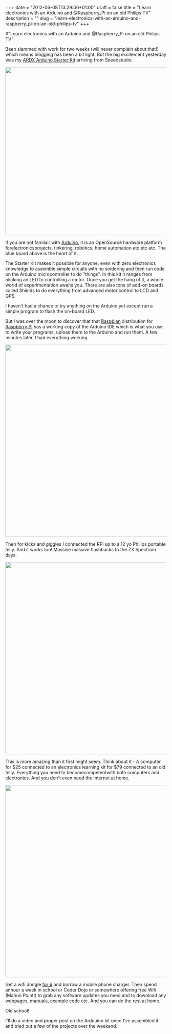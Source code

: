 +++
date = "2012-06-08T13:29:06+01:00"
draft = false
title = "Learn electronics with an Arduino and @Raspberry_Pi on an old Philips TV"
description = ""
slug = "learn-electronics-with-an-arduino-and-raspberry_pi-on-an-old-philips-tv"
+++

#"Learn electronics with an Arduino and @Raspberry_Pi on an old Philips TV"

Been slammed with work for two weeks (will never complain about that!) which means blogging has been a bit light. But the big excitement yesterday was my <a href="http://www.seeedstudio.com/depot/ardx-the-starter-kit-for-arduino-p-1153.html?cPath=138">ARDX Arduino Starter Kit</a> arriving from Seeedstudio.

<a href="http://www.seeedstudio.com"><img class="alignnone size-full wp-image-747" title="P4113660" src="https://s3-eu-west-1.amazonaws.com/conoroneill.net/wp-content/uploads/2012/06/P4113660.jpg" alt="" width="700" height="525" /></a>

If you are not familair with <a href="http://arduino.cc">Arduino</a>, it is an OpenSource hardware platform forelectronicsprojects, tinkering, robotics, home automation etc etc etc. The blue board above is the heart of it.

The Starter Kit makes it possible for anyone, even with zero electronics knowledge to assemble simple circuits with no soldering and then run code on the Arduino microcontroller to do "things". In this kit it ranges from blinking an LED to controlling a motor. Once you get the hang of it, a whole world of experimentation awaits you. There are also tons of add-on boards called Shields to do everything from advanced motor control to LCD and GPS.

I haven't had a chance to try anything on the Arduino yet except run a simple program to flash the on-board LED.

But I was over the moon to discover that that <a href="http://www.raspbian.org/">Raspbian</a> distribution for <a href="http://www.raspberrypi.org/">Raspberry Pi</a> has a working copy of the Arduino IDE which is what you use to write your programs, upload them to the Arduino and run them. A few minutes later, I had everything working.

<a href="https://s3-eu-west-1.amazonaws.com/conoroneill.net/wp-content/uploads/2012/06/rpiardx01.jpg"><img class="alignnone size-full wp-image-748" title="rpiardx01" src="https://s3-eu-west-1.amazonaws.com/conoroneill.net/wp-content/uploads/2012/06/rpiardx01.jpg" alt="" width="800" height="600" /></a>

Then for kicks and giggles I connected the RPi up to a 12 yo Philips portable telly. And it works too! Massive massive flashbacks to the ZX Spectrum days.

<a href="https://s3-eu-west-1.amazonaws.com/conoroneill.net/wp-content/uploads/2012/06/rpiardx02.jpg"><img class="alignnone size-full wp-image-749" title="rpiardx02" src="https://s3-eu-west-1.amazonaws.com/conoroneill.net/wp-content/uploads/2012/06/rpiardx02.jpg" alt="" width="800" height="600" /></a>

This is more amazing than it first might seem. Think about it - A computer for $25 connected to an electronics learning kit for $79 connected to an old telly. Everything you need to becomecompetentwith both computers and electronics. And you don't even need the internet at home.

<a href="https://s3-eu-west-1.amazonaws.com/conoroneill.net/wp-content/uploads/2012/06/rpiardx03.jpg"><img class="alignnone size-full wp-image-750" title="rpiardx03" src="https://s3-eu-west-1.amazonaws.com/conoroneill.net/wp-content/uploads/2012/06/rpiardx03.jpg" alt="" width="800" height="600" /></a>

Get a wifi dongle <a href="http://www.dealextreme.com/p/mini-usb-150mbps-802-11b-g-n-wifi-wireless-network-adapter-106094">for 6</a> and borrow a mobile phone charger. Then spend anhour a week in school or Coder Dojo or somewhere offering free Wifi (Mahon Point!) to grab any software updates you need and to download any webpages, manuals, example code etc. And you can do the rest at home.

Old school!

I'll do a video and proper post on the Arduuino kit once I've assembled it and tried out a few of the projects over the weekend.

&nbsp;